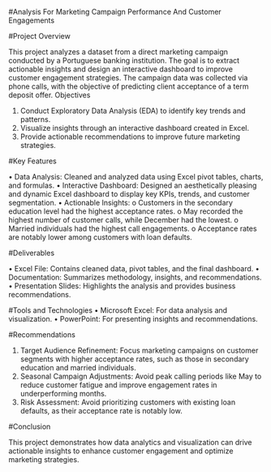 #Analysis For Marketing Campaign Performance And Customer Engagements

#Project Overview

This project analyzes a dataset from a direct marketing campaign conducted by a Portuguese banking institution. The goal is to extract actionable insights and design an interactive dashboard to improve customer engagement strategies. The campaign data was collected via phone calls, with the objective of predicting client acceptance of a term deposit offer.
Objectives
1.	Conduct Exploratory Data Analysis (EDA) to identify key trends and patterns.
2.	Visualize insights through an interactive dashboard created in Excel.
3.	Provide actionable recommendations to improve future marketing strategies.


#Key Features

•	Data Analysis: Cleaned and analyzed data using Excel pivot tables, charts, and formulas.
•	Interactive Dashboard: Designed an aesthetically pleasing and dynamic Excel dashboard to display key KPIs, trends, and customer segmentation.
•	Actionable Insights:
o	Customers in the secondary education level had the highest acceptance rates.
o	May recorded the highest number of customer calls, while December had the lowest.
o	Married individuals had the highest call engagements.
o	Acceptance rates are notably lower among customers with loan defaults.

#Deliverables

•	Excel File: Contains cleaned data, pivot tables, and the final dashboard.
•	Documentation: Summarizes methodology, insights, and recommendations.
•	Presentation Slides: Highlights the analysis and provides business recommendations.

#Tools and Technologies
•	Microsoft Excel: For data analysis and visualization.
•	PowerPoint: For presenting insights and recommendations.

#Recommendations
1.	Target Audience Refinement: Focus marketing campaigns on customer segments with higher acceptance rates, such as those in secondary education and married individuals.
2.	Seasonal Campaign Adjustments: Avoid peak calling periods like May to reduce customer fatigue and improve engagement rates in underperforming months.
3.	Risk Assessment: Avoid prioritizing customers with existing loan defaults, as their acceptance rate is notably low.

#Conclusion

This project demonstrates how data analytics and visualization can drive actionable insights to enhance customer engagement and optimize marketing strategies.
